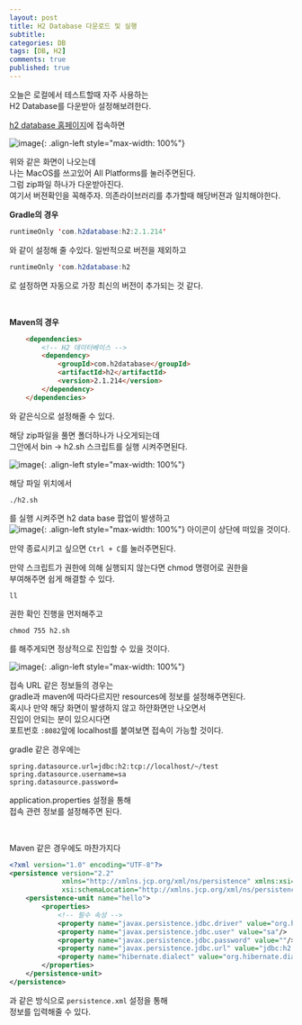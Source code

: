 ```yaml
---
layout: post
title: H2 Database 다운로드 및 실행
subtitle: 
categories: DB
tags: [DB, H2]
comments: true
published: true
---
```


오늘은 로컬에서 테스트할때 자주 사용하는  
H2 Database를 다운받아 설정해보려한다.  


[h2 database 홈페이지]에 접속하면  

![image](https://lh3.googleusercontent.com/u/0/drive-viewer/AFDK6gPOrBmDtNszJ_Se_BYJ0vhdj-G60PCOB3B50Ji348fVE1atvLYUpkqGJ0N3UIoVdUdQJi6ntxmw2_tX-ptIe5Vzm4kz-Q=w1920-h921){: .align-left style="max-width: 100%"}

위와 같은 화면이 나오는데  
나는 MacOS를 쓰고있어 All Platforms를 눌러주면된다.  
그럼 zip파일 하나가 다운받아진다.   
여기서 버젼확인을 꼭해주자. 의존라이브러리를 추가할때 해당버젼과 일치해야한다.

**Gradle의 경우**  
```java
runtimeOnly 'com.h2database:h2:2.1.214'
```
와 같이 설정해 줄 수있다. 일반적으로 버전을 제외하고 
```java
runtimeOnly 'com.h2database:h2
```
로 설정하면 자동으로 가장 최신의 버전이 추가되는 것 같다.

<br/>

**Maven의 경우**  
```html
    <dependencies>
        <!-- H2 데이터베이스 -->
        <dependency>
            <groupId>com.h2database</groupId>
            <artifactId>h2</artifactId>
            <version>2.1.214</version>
        </dependency>
    </dependencies>
```
와 같은식으로 설정해줄 수 있다.


해당 zip파일을 풀면 폴더하나가 나오게되는데  
그안에서 bin -> h2.sh 스크립트를 실행 시켜주면된다.

![image](https://lh3.googleusercontent.com/u/0/drive-viewer/AFDK6gNFlqigR274WJL2PPsEN4JlD7veQFTYLJYTVb8j7I5GyT6XrqeEGzG4Mb0D9CUpT_kRJ1fmVmzGr155UxFE0eUMn4L9WQ=w1920-h921){: .align-left style="max-width: 100%"}

해당 파일 위치에서  
```shell
./h2.sh
```
를 실행 시켜주면 h2 data base 팝업이 발생하고    
![image](https://lh3.googleusercontent.com/u/0/drive-viewer/AFDK6gODtoeY1H6bGiUOZQj8oP90Qh8CXysYw8Yu6BZ8MowLG0_yUB2ClmKn464zQMWxzYpitSiaI6ktPMoRVMZ1dDX72Npngg=w1920-h921){: .align-left style="max-width: 100%"} 아이콘이 상단에 떠있을 것이다.

만약 종료시키고 싶으면 `Ctrl + C`를 눌러주면된다.  

만약 스크립트가 권한에 의해 실행되지 않는다면 chmod 명령어로 권한을   
부여해주면 쉽게 해결할 수 있다.  
```shell
ll
```
권한 확인 진행을 먼저해주고  

```shell
chmod 755 h2.sh
```
를 해주게되면 정상적으로 진입할 수 있을 것이다.

![image](https://lh3.googleusercontent.com/u/0/drive-viewer/AFDK6gMidCvQtnMFbQLRjWIfa1fgZLuIwDoOjR6himZX4bWnbhTxm4nKQEIfD20j3PcwRSuHB4kUfP1o8IMDOdHUObIgPKYHTA=w1920-h921){: .align-left style="max-width: 100%"}

접속 URL 같은 정보들의 경우는  
gradle과 maven에 따라다르지만 resources에 정보를 설정해주면된다.  
혹시나 만약 해당 화면이 발생하지 않고 하얀화면만 나오면서  
진입이 안되는 분이 있으시다면  
포트번호 `:8082`앞에 localhost를 붙여보면 접속이 가능할 것이다.


gradle 같은 경우에는  
```properties
spring.datasource.url=jdbc:h2:tcp://localhost/~/test
spring.datasource.username=sa
spring.datasource.password=
```
application.properties 설정을 통해  
접속 관련 정보를 설정해주면 된다.    

<br/>

Maven 같은 경우에도 마찬가지다
```xml
<?xml version="1.0" encoding="UTF-8"?>
<persistence version="2.2"
             xmlns="http://xmlns.jcp.org/xml/ns/persistence" xmlns:xsi="http://www.w3.org/2001/XMLSchema-instance"
             xsi:schemaLocation="http://xmlns.jcp.org/xml/ns/persistence http://xmlns.jcp.org/xml/ns/persistence/persistence_2_2.xsd">
    <persistence-unit name="hello">
        <properties>
            <!-- 필수 속성 -->
            <property name="javax.persistence.jdbc.driver" value="org.h2.Driver"/>
            <property name="javax.persistence.jdbc.user" value="sa"/>
            <property name="javax.persistence.jdbc.password" value=""/>
            <property name="javax.persistence.jdbc.url" value="jdbc:h2:tcp://localhost/~/test"/>
            <property name="hibernate.dialect" value="org.hibernate.dialect.H2Dialect"/>
        </properties>
    </persistence-unit>
</persistence>
```
과 같은 방식으로 `persistence.xml` 설정을 통해  
정보를 입력해줄 수 있다. 

[h2 database 홈페이지]: http://www.h2database.com/html/main.html